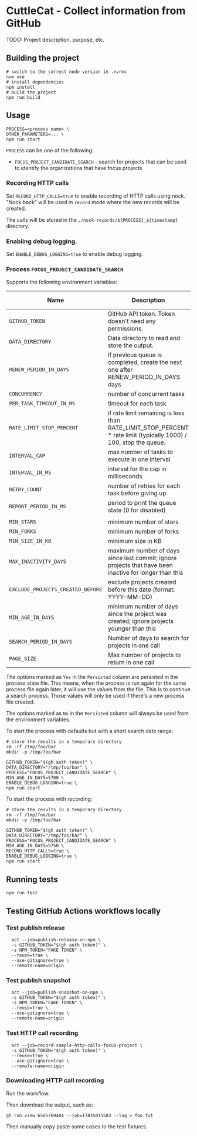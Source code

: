 # CuttleCat - Collect information from GitHub

TODO: Project description, purpose, etc.

## Building the project

```shell
# switch to the correct node version in .nvrmc
nvm use
# install dependencies
npm install
# build the project
npm run build
```

## Usage

```shell
PROCESS=<process name> \
OTHER_PARAMETERS=... \
npm run start
```

`PROCESS` can be one of the following:

- `FOCUS_PROJECT_CANDIDATE_SEARCH` - search for projects that can be used to identify the organizations that have focus projects

### Recording HTTP calls

Set `RECORD_HTTP_CALLS=true` to enable recording of HTTP calls using nock. "Nock back" will be used in `record` mode
where the new records will be created.

The calls will be stored in the `./nock-records/${PROCESS}_${timestamp}` directory.

### Enabling debug logging.

Set `ENABLE_DEBUG_LOGGING=true` to enable debug logging.

### Process `FOCUS_PROJECT_CANDIDATE_SEARCH`

Supports the following environment variables:

| Name                              | Description                                                                                                       | Default value | Persisted |
|-----------------------------------|-------------------------------------------------------------------------------------------------------------------|---------------|-----------|
| `GITHUB_TOKEN`                    | GitHub API token. Token doesn't need any permissions.                                                             | N/A           | No        |
| `DATA_DIRECTORY`                  | Data directory to read and store the output.                                                                      | N/A           | No        |
| `RENEW_PERIOD_IN_DAYS`            | if previous queue is completed, create the next one after RENEW_PERIOD_IN_DAYS days                               | 7             | No        |
| `CONCURRENCY`                     | number of concurrent tasks                                                                                        | 6             | No        |
| `PER_TASK_TIMEOUT_IN_MS`          | timeout for each task                                                                                             | 30000         | No        |
| `RATE_LIMIT_STOP_PERCENT`         | if rate limit remaining is less than RATE_LIMIT_STOP_PERCENT * rate limit (typically 1000) / 100, stop the queue. | 10            | No        |
| `INTERVAL_CAP`                    | max number of tasks to execute in one interval                                                                    | 4             | No        |
| `INTERVAL_IN_MS`                  | interval for the cap in milliseconds                                                                              | 20000         | No        |
| `RETRY_COUNT`                     | number of retries for each task before giving up                                                                  | 3             | No        |
| `REPORT_PERIOD_IN_MS`             | period to print the queue state (0 for disabled)                                                                  | 5000          | No        |
|                                   |                                                                                                                   |               |           |
| `MIN_STARS`                       | minimum number of stars                                                                                           | 50            | Yes       |
| `MIN_FORKS`                       | minimum number of forks                                                                                           | 50            | Yes       |
| `MIN_SIZE_IN_KB`                  | minimum size in KB                                                                                                | 1000          | Yes       |
| `MAX_INACTIVITY_DAYS`             | maximum number of days since last commit; ignore projects that have been inactive for longer than this            | 90            | Yes       |
| `EXCLUDE_PROJECTS_CREATED_BEFORE` | exclude projects created before this date (format: YYYY-MM-DD)                                                    | 2008-01-01    | Yes       |
| `MIN_AGE_IN_DAYS`                 | minimum number of days since the project was created; ignore projects younger than this                           | 365           | Yes       |
| `SEARCH_PERIOD_IN_DAYS`           | Number of days to search for projects in one call                                                                 | 5             | Yes       |
| `PAGE_SIZE`                       | Max number of projects to return in one call                                                                      | 100           | Yes       |

The options marked as `Yes` in the `Persisted` column are persisted in the process state file. This means, when the
process is run again for the same process file again later, it will use the values from the file. This is to continue a
search process. Those values will only be used if there's a new process file created.

The options marked as `No` in the `Persisted` column will always be used from the environment variables.

To start the process with defaults but with a short search date range:

```shell
# store the results in a temporary directory
rm -rf /tmp/foo/bar
mkdir -p /tmp/foo/bar

GITHUB_TOKEN="$(gh auth token)" \
DATA_DIRECTORY="/tmp/foo/bar" \
PROCESS="FOCUS_PROJECT_CANDIDATE_SEARCH" \
MIN_AGE_IN_DAYS=5700 \
ENABLE_DEBUG_LOGGING=true \
npm run start
```

To start the process with recording:

```shell
# store the results in a temporary directory
rm -rf /tmp/foo/bar
mkdir -p /tmp/foo/bar

GITHUB_TOKEN="$(gh auth token)" \
DATA_DIRECTORY="/tmp/foo/bar" \
PROCESS="FOCUS_PROJECT_CANDIDATE_SEARCH" \
MIN_AGE_IN_DAYS=5750 \
RECORD_HTTP_CALLS=true \
ENABLE_DEBUG_LOGGING=true \
npm run start
```

## Running tests

```shell
npm run test
```

## Testing GitHub Actions workflows locally

### Test publish release

```shell
  act --job=publish-release-on-npm \
  -s GITHUB_TOKEN="$(gh auth token)" \
  -s NPM_TOKEN="FAKE TOKEN" \
  --reuse=true \
  --use-gitignore=true \
  --remote-name=origin
```

### Test publish snapshot

```shell
  act --job=publish-snapshot-on-npm \
  -s GITHUB_TOKEN="$(gh auth token)" \
  -s NPM_TOKEN="FAKE TOKEN" \
  --reuse=true \
  --use-gitignore=true \
  --remote-name=origin
```

### Test HTTP call recording

```shell
  act --job=record-sample-http-calls-focus-project \
  -s GITHUB_TOKEN="$(gh auth token)" \
  --reuse=true \
  --use-gitignore=true \
  --remote-name=origin
```

### Downloading HTTP call recording

Run the workflow.

Then download the output, such as:

```shell
gh run view 6565769484 --job=17835015583 --log > foo.txt
```

Then manually copy paste some cases to the test fixtures.
